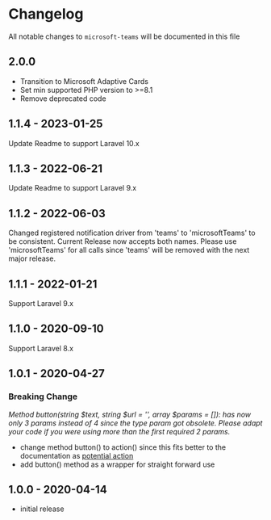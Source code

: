# Changelog

All notable changes to `microsoft-teams` will be documented in this file

## 2.0.0

-   Transition to Microsoft Adaptive Cards
-   Set min supported PHP version to >=8.1
-   Remove deprecated code

## 1.1.4 - 2023-01-25

Update Readme to support Laravel 10.x

## 1.1.3 - 2022-06-21

Update Readme to support Laravel 9.x

## 1.1.2 - 2022-06-03

Changed registered notification driver from 'teams' to 'microsoftTeams' to be consistent. Current Release now accepts both names.
Please use 'microsoftTeams' for all calls since 'teams' will be removed with the next major release.

## 1.1.1 - 2022-01-21

Support Laravel 9.x

## 1.1.0 - 2020-09-10

Support Laravel 8.x

## 1.0.1 - 2020-04-27

### Breaking Change

_Method button(string $text, string $url = '', array $params = []): has now only 3 params instead of 4 since the type param got obsolete. Please adapt your code if you were using more than the first required 2 params._

-   change method button() to action() since this fits better to the documentation as [potential action](https://docs.microsoft.com/en-us/outlook/actionable-messages/message-card-reference#actions)
-   add button() method as a wrapper for straight forward use

## 1.0.0 - 2020-04-14

-   initial release

